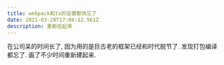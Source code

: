 ```yaml
---
title: webpack和ts的设置都快忘了
date: 2021-03-28T17:04:12.561Z
description: 重新拾起来
---
```

在公司呆的时间长了, 因为用的是巨古老的框架已经和时代脱节了. 发现打包编译都忘了. 画了不少时间重新建起来.